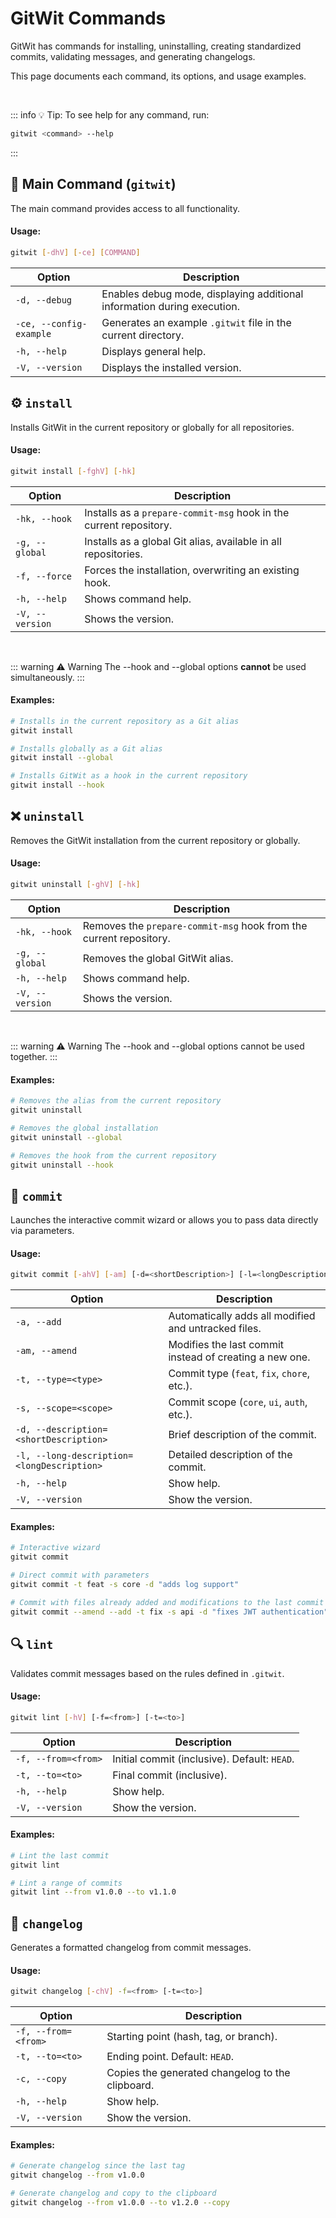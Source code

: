 # GitWit Commands

GitWit has commands for installing, uninstalling, creating standardized commits,
validating messages, and generating changelogs.

This page documents each command, its options, and usage examples.

<br>

::: info 💡 Tip:
To see help for any command, run:

```bash
gitwit <command> --help
```

:::

## 🔹 Main Command (`gitwit`)

The main command provides access to all functionality.

#### Usage:

```bash
gitwit [-dhV] [-ce] [COMMAND]
```

| Option                  | Description                                                             |
|-------------------------|-------------------------------------------------------------------------|
| `-d, --debug`           | Enables debug mode, displaying additional information during execution. |
| `-ce, --config-example` | Generates an example `.gitwit` file in the current directory.           |
| `-h, --help`            | Displays general help.                                                  |
| `-V, --version`         | Displays the installed version.                                         |

## ⚙️ `install`

Installs GitWit in the current repository or globally for all repositories.

#### Usage:

```bash
gitwit install [-fghV] [-hk]
```

| Option          | Description                                                        |
|-----------------|--------------------------------------------------------------------|
| `-hk, --hook`   | Installs as a `prepare-commit-msg` hook in the current repository. |
| `-g, --global`  | Installs as a global Git alias, available in all repositories.     |
| `-f, --force`   | Forces the installation, overwriting an existing hook.             |
| `-h, --help`    | Shows command help.                                                |
| `-V, --version` | Shows the version.                                                 |

<br>

::: warning ⚠️ Warning
The --hook and --global options **cannot** be used simultaneously.
:::

#### Examples:

```bash
# Installs in the current repository as a Git alias
gitwit install

# Installs globally as a Git alias
gitwit install --global

# Installs GitWit as a hook in the current repository
gitwit install --hook
```

## ❌ `uninstall`

Removes the GitWit installation from the current repository or globally.

#### Usage:

```bash
gitwit uninstall [-ghV] [-hk]
```

| Option          | Description                                                        |
|-----------------|--------------------------------------------------------------------|
| `-hk, --hook`   | Removes the `prepare-commit-msg` hook from the current repository. |
| `-g, --global`  | Removes the global GitWit alias.                                   |
| `-h, --help`    | Shows command help.                                                |
| `-V, --version` | Shows the version.                                                 |

<br>

::: warning ⚠️ Warning
The --hook and --global options cannot be used together. 
:::

#### Examples:

```bash
# Removes the alias from the current repository
gitwit uninstall

# Removes the global installation
gitwit uninstall --global

# Removes the hook from the current repository
gitwit uninstall --hook
```

## 📝 `commit`

Launches the interactive commit wizard or allows you to pass data directly via parameters.

#### Usage:

```bash
gitwit commit [-ahV] [-am] [-d=<shortDescription>] [-l=<longDescription>] [-s=<scope>] [-t=<type>]
```

| Option                                     | Description                                             |
|--------------------------------------------|---------------------------------------------------------|
| `-a, --add`                                | Automatically adds all modified and untracked files.    |
| `-am, --amend`                             | Modifies the last commit instead of creating a new one. |
| `-t, --type=<type>`                        | Commit type (`feat`, `fix`, `chore`, etc.).             |
| `-s, --scope=<scope>`                      | Commit scope (`core`, `ui`, `auth`, etc.).              |
| `-d, --description=<shortDescription>`     | Brief description of the commit.                        |
| `-l, --long-description=<longDescription>` | Detailed description of the commit.                     |
| `-h, --help`                               | Show help.                                              |
| `-V, --version`                            | Show the version.                                       |

#### Examples:

```bash
# Interactive wizard
gitwit commit

# Direct commit with parameters
gitwit commit -t feat -s core -d "adds log support"

# Commit with files already added and modifications to the last commit
gitwit commit --amend --add -t fix -s api -d "fixes JWT authentication"
```

## 🔍 `lint`

Validates commit messages based on the rules defined in `.gitwit`.

#### Usage:

```bash
gitwit lint [-hV] [-f=<from>] [-t=<to>]
```

| Option              | Description                                  |
|---------------------|----------------------------------------------|
| `-f, --from=<from>` | Initial commit (inclusive). Default: `HEAD`. |
| `-t, --to=<to>`     | Final commit (inclusive).                    |
| `-h, --help`        | Show help.                                   |
| `-V, --version`     | Show the version.                            |

#### Examples:

```bash
# Lint the last commit
gitwit lint

# Lint a range of commits
gitwit lint --from v1.0.0 --to v1.1.0
```

## 📜 `changelog`

Generates a formatted changelog from commit messages.

#### Usage:

```bash
gitwit changelog [-chV] -f=<from> [-t=<to>]
```

| Option              | Description                                      |
|---------------------|--------------------------------------------------|
| `-f, --from=<from>` | Starting point (hash, tag, or branch).           |
| `-t, --to=<to>`     | Ending point. Default: `HEAD`.                   |
| `-c, --copy`        | Copies the generated changelog to the clipboard. |
| `-h, --help`        | Show help.                                       |
| `-V, --version`     | Show the version.                                |

#### Examples:

```bash
# Generate changelog since the last tag
gitwit changelog --from v1.0.0

# Generate changelog and copy to the clipboard
gitwit changelog --from v1.0.0 --to v1.2.0 --copy
```
